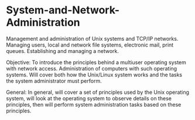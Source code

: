 # System-and-Network-Administration
Management and administration of Unix systems and TCP/IP networks. 
Managing users, local and network file systems, electronic mail, print queues. 
Establishing and managing a network.

Objective:
To introduce the principles behind a multiuser operating system with network access. 
Administration of computers with such operating systems. 
Will cover both how the Unix/Linux system works and the tasks the system administrator must perform.

General:
In general, will cover a set of principles used by the Unix operating system, will look at the operating
system to observe details on these principles, then will perform system administration tasks based on
these principles.
